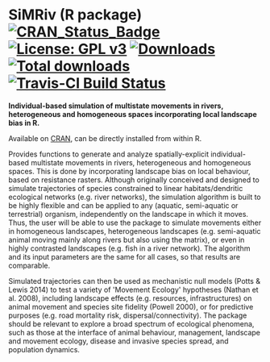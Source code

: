 # SiMRiv (R package) [![CRAN_Status_Badge](http://www.r-pkg.org/badges/version/SiMRiv)](https://cran.r-project.org/package=SiMRiv) [![License: GPL v3](https://img.shields.io/badge/License-GPL%20v3-blue.svg)](http://www.gnu.org/licenses/gpl-3.0) [![Downloads](http://cranlogs.r-pkg.org/badges/SiMRiv)](https://cran.r-project.org/package=SiMRiv) [![Total downloads](https://cranlogs.r-pkg.org/badges/grand-total/SiMRiv)](https://cran.r-project.org/package=SiMRiv) [![Travis-CI Build Status](https://travis-ci.org/miguel-porto/SiMRiv.svg?branch=devel)](https://travis-ci.org/miguel-porto/SiMRiv)

**Individual-based simulation of multistate movements in rivers, heterogeneous and homogeneous spaces incorporating local landscape bias in R.**

Available on [CRAN](https://cran.r-project.org/web/packages/SiMRiv/index.html), can be directly installed from within R.

Provides functions to generate and analyze spatially-explicit individual-based multistate movements in rivers, heterogeneous and homogeneous spaces.
This is done by incorporating landscape bias on local behaviour, based on resistance rasters.
Although originally conceived and designed to simulate trajectories of species constrained to linear habitats/dendritic ecological networks (e.g. river networks), the simulation algorithm is built to be
highly flexible and can be applied to any (aquatic, semi-aquatic or terrestrial) organism, independently on the landscape in which it moves.
Thus, the user will be able to use the package to simulate movements either in homogeneous landscapes, heterogeneous landscapes (e.g. semi-aquatic animal moving mainly along rivers but also using
the matrix), or even in highly contrasted landscapes (e.g. fish in a river network). The algorithm and its input parameters are the same for all cases, so that results are comparable.

Simulated trajectories can then be used as mechanistic null models (Potts & Lewis 2014) to test a variety of 'Movement Ecology'
hypotheses (Nathan et al. 2008), including landscape effects (e.g. resources, infrastructures) on animal movement and species site fidelity (Powell 2000),
or for predictive purposes (e.g. road mortality risk, dispersal/connectivity).
The package should be relevant to explore a broad spectrum of ecological phenomena, such as those at the interface of animal behaviour, management, landscape and movement ecology, disease and invasive species
spread, and population dynamics.

